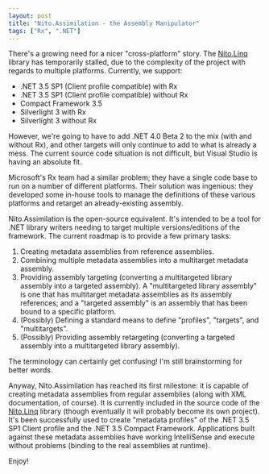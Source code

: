 ```yaml
---
layout: post
title: "Nito.Assimilation - the Assembly Manipulator"
tags: ["Rx", ".NET"]
---
```



There's a growing need for a nicer "cross-platform" story. The [Nito.Linq](http://nitolinq.codeplex.com/) library has temporarily stalled, due to the complexity of the project with regards to multiple platforms. Currently, we support:




- .NET 3.5 SP1 (Client profile compatible) with Rx
- .NET 3.5 SP1 (Client profile compatible) without Rx
- Compact Framework 3.5
- Silverlight 3 with Rx
- Silverlight 3 without Rx




However, we're going to have to add .NET 4.0 Beta 2 to the mix (with and without Rx), and other targets will only continue to add to what is already a mess. The current source code situation is not difficult, but Visual Studio is having an absolute fit.





Microsoft's Rx team had a similar problem; they have a single code base to run on a number of different platforms. Their solution was ingenious: they developed some in-house tools to manage the definitions of these various platforms and retarget an already-existing assembly.





Nito.Assimilation is the open-source equivalent. It's intended to be a tool for .NET library writers needing to target multiple versions/editions of the framework. The current roadmap is to provide a few primary tasks:




 1. Creating metadata assemblies from reference assemblies.
 1. Combining multiple metadata assemblies into a multitarget metadata assembly.
 1. Providing assembly targeting (converting a multitargeted library assembly into a targeted assembly). A "multitargeted library assembly" is one that has multitarget metadata assemblies as its assembly references; and a "targeted assembly" is an assembly that has been bound to a specific platform.
 1. (Possibly) Defining a standard means to define "profiles", "targets", and "multitargets".
 1. (Possibly) Providing assembly retargeting (converting a targeted assembly into a multitargeted library assembly).




The terminology can certainly get confusing! I'm still brainstorming for better words.





Anyway, Nito.Assimilation has reached its first milestone: it is capable of creating metadata assemblies from regular assemblies (along with XML documentation, of course). It is currently included in the source code of the [Nito.Linq](http://nitolinq.codeplex.com/) library (though eventually it will probably become its own project). It's been successfully used to create "metadata profiles" of the .NET 3.5 SP1 Client profile and the .NET 3.5 Compact Framework. Applications built against these metadata assemblies have working IntelliSense and execute without problems (binding to the real assemblies at runtime).





Enjoy!

